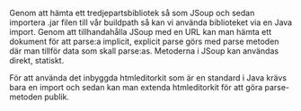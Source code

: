 Genom att hämta ett tredjepartsbibliotek så som JSoup och sedan importera .jar filen till vår buildpath så kan vi använda biblioteket via en Java import. Genom att tillhandahålla JSoup med en URL kan man hämta ett dokument för att parse:a implicit, explicit parse görs med parse metoden där man tillför data som skall parse:as. Metoderna i JSoup kan användas direkt, statiskt.

För att använda det inbyggda htmleditorkit som är en standard i Java krävs bara en import och sedan kan man extenda htmleditorkit för att göra parse-metoden publik.
